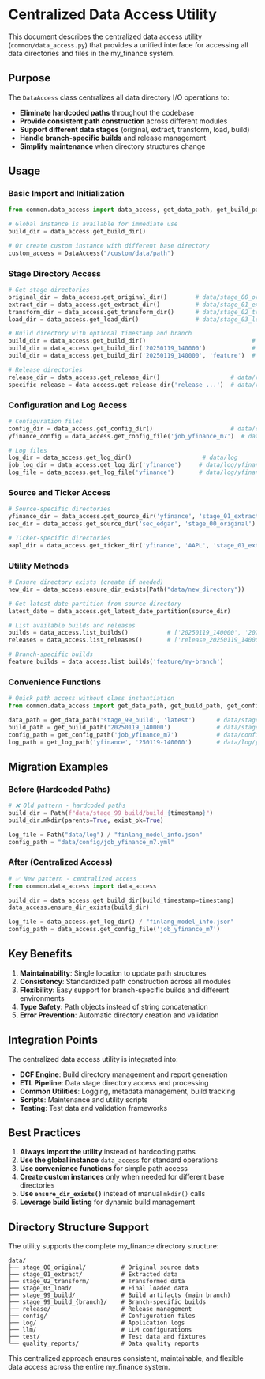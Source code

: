 # Centralized Data Access Utility

This document describes the centralized data access utility (`common/data_access.py`) that provides a unified interface for accessing all data directories and files in the my_finance system.

## Purpose

The `DataAccess` class centralizes all data directory I/O operations to:
- **Eliminate hardcoded paths** throughout the codebase
- **Provide consistent path construction** across different modules
- **Support different data stages** (original, extract, transform, load, build)
- **Handle branch-specific builds** and release management
- **Simplify maintenance** when directory structures change

## Usage

### Basic Import and Initialization

```python
from common.data_access import data_access, get_data_path, get_build_path

# Global instance is available for immediate use
build_dir = data_access.get_build_dir()

# Or create custom instance with different base directory
custom_access = DataAccess("/custom/data/path")
```

### Stage Directory Access

```python
# Get stage directories
original_dir = data_access.get_original_dir()        # data/stage_00_original
extract_dir = data_access.get_extract_dir()          # data/stage_01_extract
transform_dir = data_access.get_transform_dir()      # data/stage_02_transform
load_dir = data_access.get_load_dir()                # data/stage_03_load

# Build directory with optional timestamp and branch
build_dir = data_access.get_build_dir()                              # data/stage_99_build
build_dir = data_access.get_build_dir('20250119_140000')             # data/stage_99_build/build_20250119_140000
build_dir = data_access.get_build_dir('20250119_140000', 'feature')  # data/stage_99_build_feature/build_20250119_140000

# Release directories
release_dir = data_access.get_release_dir()                    # data/release
specific_release = data_access.get_release_dir('release_...')  # data/release/release_...
```

### Configuration and Log Access

```python
# Configuration files
config_dir = data_access.get_config_dir()                      # data/config
yfinance_config = data_access.get_config_file('job_yfinance_m7')  # data/config/job_yfinance_m7.yml

# Log files
log_dir = data_access.get_log_dir()                    # data/log
job_log_dir = data_access.get_log_dir('yfinance')     # data/log/yfinance
log_file = data_access.get_log_file('yfinance')       # data/log/yfinance/YYMMDD-HHMMSS.txt
```

### Source and Ticker Access

```python
# Source-specific directories
yfinance_dir = data_access.get_source_dir('yfinance', 'stage_01_extract')  # data/stage_01_extract/yfinance
sec_dir = data_access.get_source_dir('sec_edgar', 'stage_00_original')     # data/stage_00_original/sec_edgar

# Ticker-specific directories  
aapl_dir = data_access.get_ticker_dir('yfinance', 'AAPL', 'stage_01_extract')  # data/stage_01_extract/yfinance/AAPL
```

### Utility Methods

```python
# Ensure directory exists (create if needed)
new_dir = data_access.ensure_dir_exists(Path("data/new_directory"))

# Get latest date partition from source directory
latest_date = data_access.get_latest_date_partition(source_dir)

# List available builds and releases
builds = data_access.list_builds()           # ['20250119_140000', '20250118_120000', ...]
releases = data_access.list_releases()       # ['release_20250119_140000_build_...', ...]

# Branch-specific builds
feature_builds = data_access.list_builds('feature/my-branch')
```

### Convenience Functions

```python
# Quick path access without class instantiation
from common.data_access import get_data_path, get_build_path, get_config_path, get_log_path

data_path = get_data_path('stage_99_build', 'latest')      # data/stage_99_build/latest
build_path = get_build_path('20250119_140000')             # data/stage_99_build/build_20250119_140000
config_path = get_config_path('job_yfinance_m7')           # data/config/job_yfinance_m7.yml
log_path = get_log_path('yfinance', '250119-140000')       # data/log/yfinance/250119-140000.txt
```

## Migration Examples

### Before (Hardcoded Paths)

```python
# ❌ Old pattern - hardcoded paths
build_dir = Path(f"data/stage_99_build/build_{timestamp}")
build_dir.mkdir(parents=True, exist_ok=True)

log_file = Path("data/log") / "finlang_model_info.json"
config_path = "data/config/job_yfinance_m7.yml"
```

### After (Centralized Access)

```python
# ✅ New pattern - centralized access
from common.data_access import data_access

build_dir = data_access.get_build_dir(build_timestamp=timestamp)
data_access.ensure_dir_exists(build_dir)

log_file = data_access.get_log_dir() / "finlang_model_info.json"  
config_path = data_access.get_config_file('job_yfinance_m7')
```

## Key Benefits

1. **Maintainability**: Single location to update path structures
2. **Consistency**: Standardized path construction across all modules  
3. **Flexibility**: Easy support for branch-specific builds and different environments
4. **Type Safety**: Path objects instead of string concatenation
5. **Error Prevention**: Automatic directory creation and validation

## Integration Points

The centralized data access utility is integrated into:

- **DCF Engine**: Build directory management and report generation
- **ETL Pipeline**: Data stage directory access and processing
- **Common Utilities**: Logging, metadata management, build tracking
- **Scripts**: Maintenance and utility scripts
- **Testing**: Test data and validation frameworks

## Best Practices

1. **Always import the utility** instead of hardcoding paths
2. **Use the global instance** `data_access` for standard operations
3. **Use convenience functions** for simple path access
4. **Create custom instances** only when needed for different base directories
5. **Use `ensure_dir_exists()`** instead of manual `mkdir()` calls
6. **Leverage build listing** for dynamic build management

## Directory Structure Support

The utility supports the complete my_finance directory structure:

```
data/
├── stage_00_original/          # Original source data
├── stage_01_extract/           # Extracted data  
├── stage_02_transform/         # Transformed data
├── stage_03_load/              # Final loaded data
├── stage_99_build/             # Build artifacts (main branch)
├── stage_99_build_{branch}/    # Branch-specific builds
├── release/                    # Release management
├── config/                     # Configuration files
├── log/                        # Application logs
├── llm/                        # LLM configurations
├── test/                       # Test data and fixtures
└── quality_reports/            # Data quality reports
```

This centralized approach ensures consistent, maintainable, and flexible data access across the entire my_finance system.